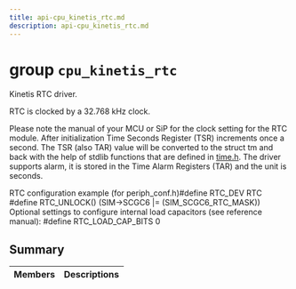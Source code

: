 ```yaml
---
title: api-cpu_kinetis_rtc.md
description: api-cpu_kinetis_rtc.md
---
```

# group `cpu_kinetis_rtc` 

Kinetis RTC driver.

RTC is clocked by a 32.768 kHz clock.

Please note the manual of your MCU or SiP for the clock setting for the RTC module. After initialization Time Seconds Register (TSR) increments once a second. The TSR (also TAR) value will be converted to the struct tm and back with the help of stdlib functions that are defined in [time.h](#time_8h_source). The driver supports alarm, it is stored in the Time Alarm Registers (TAR) and the unit is seconds.

RTC configuration example (for periph_conf.h)#define RTC_DEV             RTC
#define RTC_UNLOCK()        (SIM->SCGC6 |= (SIM_SCGC6_RTC_MASK))
 Optional settings to configure internal load capacitors (see reference manual): #define RTC_LOAD_CAP_BITS   0

## Summary

 Members                        | Descriptions                                
--------------------------------|---------------------------------------------

